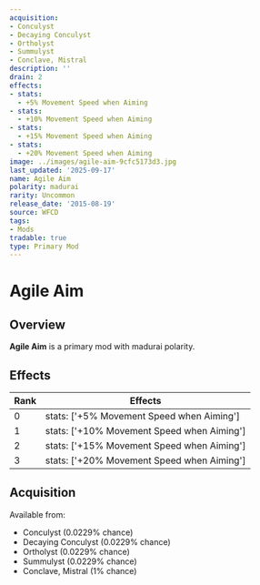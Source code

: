 ```yaml
---
acquisition:
- Conculyst
- Decaying Conculyst
- Ortholyst
- Summulyst
- Conclave, Mistral
description: ''
drain: 2
effects:
- stats:
  - +5% Movement Speed when Aiming
- stats:
  - +10% Movement Speed when Aiming
- stats:
  - +15% Movement Speed when Aiming
- stats:
  - +20% Movement Speed when Aiming
image: ../images/agile-aim-9cfc5173d3.jpg
last_updated: '2025-09-17'
name: Agile Aim
polarity: madurai
rarity: Uncommon
release_date: '2015-08-19'
source: WFCD
tags:
- Mods
tradable: true
type: Primary Mod
---
```


# Agile Aim

## Overview

**Agile Aim** is a primary mod with madurai polarity.

## Effects

| Rank | Effects |
|------|----------|
| 0 | stats: ['+5% Movement Speed when Aiming'] |
| 1 | stats: ['+10% Movement Speed when Aiming'] |
| 2 | stats: ['+15% Movement Speed when Aiming'] |
| 3 | stats: ['+20% Movement Speed when Aiming'] |

## Acquisition

Available from:
- Conculyst (0.0229% chance)
- Decaying Conculyst (0.0229% chance)
- Ortholyst (0.0229% chance)
- Summulyst (0.0229% chance)
- Conclave, Mistral (1% chance)

